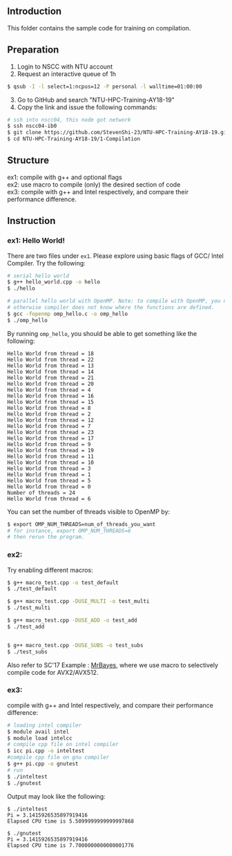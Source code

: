 ## Introduction
This folder contains the sample code for training on compilation.

## Preparation
1. Login to NSCC with NTU account
2. Request an interactive queue of 1h
```bash
$ qsub -I -l select=1:ncpus=12 -P personal -l walltime=01:00:00
```
3. Go to GitHub and search "NTU-HPC-Training-AY18-19"
4. Copy the link and issue the following commands:
```bash
# ssh into nscc04, this node got network
$ ssh nscc04-ib0
$ git clone https://github.com/StevenShi-23/NTU-HPC-Training-AY18-19.git
$ cd NTU-HPC-Training-AY18-19/1-Compilation
```

## Structure
ex1: compile with g++ and optional flags \
ex2: use macro to compile (only) the desired section of code \
ex3: compile with g++ and Intel respectively, and compare their performance difference.

## Instruction

### ex1: Hello World!
There are two files under `ex1`. Please explore using  basic flags of GCC/ Intel Compiler.
Try the following:
```bash
# serial hello world
$ g++ hello_world.cpp -o hello
$ ./hello

# parallel hello world with OpenMP. Note: to compile with OpenMP, you need to supply with -fopenmp, 
# otherwise compiler does not know where the functions are defined.
$ gcc -fopenmp omp_hello.c -o omp_hello
$ ./omp_hello
```
By running `omp_hello`, you should be able to get something like the following:
```
Hello World from thread = 18
Hello World from thread = 22
Hello World from thread = 13
Hello World from thread = 14
Hello World from thread = 21
Hello World from thread = 20
Hello World from thread = 4
Hello World from thread = 16
Hello World from thread = 15
Hello World from thread = 8
Hello World from thread = 2
Hello World from thread = 12
Hello World from thread = 7
Hello World from thread = 23
Hello World from thread = 17
Hello World from thread = 9
Hello World from thread = 19
Hello World from thread = 11
Hello World from thread = 10
Hello World from thread = 3
Hello World from thread = 1
Hello World from thread = 5
Hello World from thread = 0
Number of threads = 24
Hello World from thread = 6
```
You can set the number of threads visible to OpenMP by:
```bash
$ export OMP_NUM_THREADS=num_of_threads_you_want
# for instance, export OMP_NUM_THREADS=6
# then rerun the program. 
```

### ex2:
Try enabling different macros:
```bash
$ g++ macro_test.cpp -o test_default
$ ./test_default

$ g++ macro_test.cpp -DUSE_MULTI -o test_multi
$ ./test_multi

$ g++ macro_test.cpp -DUSE_ADD -o test_add
$ ./test_add


$ g++ macro_test.cpp -DUSE_SUBS -o test_subs
$ ./test_subs
```
Also refer to SC'17 Example : [MrBayes](https://github.com/StevenShi-23/sc17-mrbayes/commit/36411af9ed18430a181f2efc8b54c2a902b3afb4), where we use macro to selectively compile code for AVX2/AVX512.

### ex3:
compile with g++ and Intel respectively, and compare their performance difference:
```bash
# loading intel compiler
$ module avail intel
$ module load intelcc
# compile cpp file on intel compiler
$ icc pi.cpp -o inteltest
#compile cpp file on gnu compiler
$ g++ pi.cpp -o gnutest
# run 
$ ./inteltest
$ ./gnutest
```
Output may look like the following:
```
$ ./inteltest
Pi = 3.1415926535897919416
Elapsed CPU time is 5.5099999999999997868

$ ./gnutest
Pi = 3.1415926535897919416
Elapsed CPU time is 7.7000000000000001776
```

